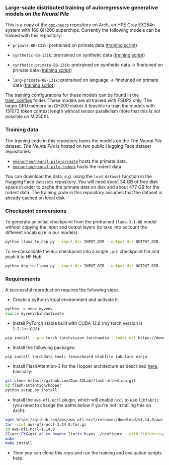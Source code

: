 ### Large-scale distributed training of autoregressive generative models on *the Neural Pile*

This is a copy of the [`gpt-neuro`](https://github.com/eminorhan/gpt-neuro) repository on Arch, an HPE Cray EX254n system with 168 GH200 superchips. Currently the following models can be trained with this repository:

* `primate-8B-131k`: pretrained on primate data ([training script](train_primate_8B_131k.sh))

* `synthetic-8B-131k`: pretrained on synthetic data ([training script](train_synthetic_8B_131k.sh))

* `synthetic-primate-8B-131k`: pretrained on synthetic data -> finetuned on primate data ([training script](train_synthetic_primate_8B_131k.sh))

* `lang-primate-8B-131k`: pretrained on language -> finetuned on primate data ([training script](train_lang_primate_8B_131k.sh))

The training configurations for these models can be found in the [train_configs](train_configs) folder. These models are all trained with FSDP2 only. The larger GPU memory on GH200 makes it feasible to train the models with 131072 token context length without tensor parallelism (note that this is not possible on MI250X).

### Training data

The training code in this repository trains the models on the *The Neural Pile* dataset. *The Neural Pile* is hosted on two public Hugging Face dataset repositories:
* [`eminorhan/neural-pile-primate`](https://huggingface.co/datasets/eminorhan/neural-pile-primate) hosts the primate data.
* [`eminorhan/neural-pile-rodent`](https://huggingface.co/datasets/eminorhan/neural-pile-rodent) hosts the rodent data.

You can download the data, *e.g.* using the `load_dataset` function in the Hugging Face `datasets` repository. You will need about 34 GB of free disk space in order to cache the primate data on disk and about 477 GB for the rodent data. The training code in this repository assumes that the dataset is already cached on local disk.

### Checkpoint conversions

To generate an initial checkpoint from the pretrained `llama-3.1-8B` model without copying the input and output layers (to take into account the different vocab size in our models):
```bash
python llama_to_dcp.py --input_dir INPUT_DIR --output_dir OUTPUT_DIR
```

To re-consolidate the `dcp` checkpoint into a single `.pth` checkpoint file and push it to HF Hub:
```bash
python dcp_to_llama.py --input_dir INPUT_DIR --output_dir OUTPUT_DIR --hf_repo_name HF_REPO_NAME --push_to_hub
```

### Requirements
A successful reproduction requires the following steps.

* Create a python virtual environment and activate it:
```bash
python -m venv myvenv
source myvenv/bin/activate
``` 

* Install PyTorch stable built with CUDA 12.8 (my torch version is `2.7.1+cu128`):
```bash
pip install --pre torch torchvision torchaudio --index-url https://download.pytorch.org/whl/cu128
```

* Install the following packages:
```bash
pip install torchdata tomli tensorboard blobfile tabulate ninja
```

* Install FlashAttention-3 for the Hopper architecture as described [here](https://github.com/Dao-AILab/flash-attention?tab=readme-ov-file#flashattention-3-beta-release), basically:
```bash
git clone https://github.com/Dao-AILab/flash-attention.git
cd flash-attention/hopper
python setup.py install
```

* Install the `aws-ofi-nccl` plugin, which will enable `nccl` to use `libfabric` (you need to change the paths below if you're not installing this on Arch):
```bash
wget https://github.com/aws/aws-ofi-nccl/releases/download/v1.14.0/aws-ofi-nccl-1.14.0.tar.gz
tar -xzvf aws-ofi-nccl-1.14.0.tar.gz
cd aws-ofi-nccl-1.14.0
CC=gcc CXX=g++ ac_cv_header_limits_h=yes ./configure --with-libfabric=/opt/cray/libfabric/1.22.0 --with-cuda=/opt/nvidia/hpc_sdk/Linux_aarch64/25.3/cuda/12.8 --enable-trace --prefix=/lustre/gale/stf218/scratch/emin/aws-ofi-nccl-1.14.0 --disable-tests
make
make install
```

* Then you can clone this repo and run the training and evaluation scripts here.